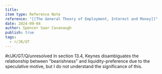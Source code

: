 ```yaml
---
title: 
item type: Reference Note
reference: "[[The General Theory of Employment, Interest and Money]]"
date: 2024-09-04
author: Spencer Saar Cavanaugh
publish: true
tags:
  - r/JK/GT
---
```

#r/JK/GT/Q/unresolved  In section 13.4, Keynes disambiguates the relationship between "bearishness" and liquidity-preference due to the speculative motive, but I do not understand the significance of this.